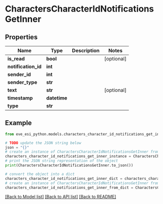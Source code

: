 # CharactersCharacterIdNotificationsGetInner


## Properties

Name | Type | Description | Notes
------------ | ------------- | ------------- | -------------
**is_read** | **bool** |  | [optional] 
**notification_id** | **int** |  | 
**sender_id** | **int** |  | 
**sender_type** | **str** |  | 
**text** | **str** |  | [optional] 
**timestamp** | **datetime** |  | 
**type** | **str** |  | 

## Example

```python
from eve_esi_python.models.characters_character_id_notifications_get_inner import CharactersCharacterIdNotificationsGetInner

# TODO update the JSON string below
json = "{}"
# create an instance of CharactersCharacterIdNotificationsGetInner from a JSON string
characters_character_id_notifications_get_inner_instance = CharactersCharacterIdNotificationsGetInner.from_json(json)
# print the JSON string representation of the object
print(CharactersCharacterIdNotificationsGetInner.to_json())

# convert the object into a dict
characters_character_id_notifications_get_inner_dict = characters_character_id_notifications_get_inner_instance.to_dict()
# create an instance of CharactersCharacterIdNotificationsGetInner from a dict
characters_character_id_notifications_get_inner_from_dict = CharactersCharacterIdNotificationsGetInner.from_dict(characters_character_id_notifications_get_inner_dict)
```
[[Back to Model list]](../README.md#documentation-for-models) [[Back to API list]](../README.md#documentation-for-api-endpoints) [[Back to README]](../README.md)


